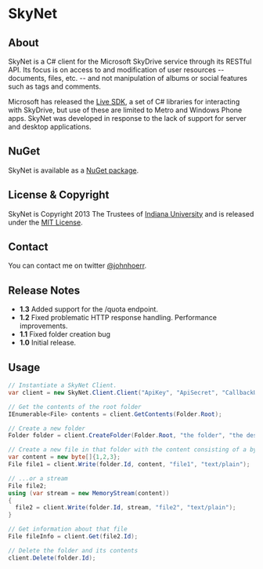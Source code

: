 # SkyNet

## About

SkyNet is a C# client for the Microsoft SkyDrive service through its RESTful API.  Its focus is on access to and modification of user resources -- documents, files, etc. -- and not manipulation of albums or social features such as tags and comments.

Microsoft has released the [Live SDK](http://msdn.microsoft.com/en-US/live/ff621310 "Microsoft Live SDK"), a set of C# libraries for interacting with SkyDrive, but use of these are limited to Metro and Windows Phone apps.  SkyNet was developed in response to the lack of support for server and desktop applications.

## NuGet

SkyNet is available as a [NuGet package](http://nuget.org/packages/SkyNet/).

## License & Copyright

SkyNet is Copyright 2013 The Trustees of [Indiana University](http://www.iu.edu) and is released under the [MIT License](http://opensource.org/licenses/MIT).

## Contact

You can contact me on twitter [@johnhoerr](https://twitter.com/johnhoerr).

## Release Notes

+ **1.3** Added support for the /quota endpoint.
+ **1.2** Fixed problematic HTTP response handling.  Performance improvements.
+ **1.1** Fixed folder creation bug
+ **1.0** Initial release.

## Usage

```csharp
// Instantiate a SkyNet Client.
var client = new SkyNet.Client.Client("ApiKey", "ApiSecret", "CallbackUrl", "AccessToken", "RefreshToken");

// Get the contents of the root folder
IEnumerable<File> contents = client.GetContents(Folder.Root);

// Create a new folder
Folder folder = client.CreateFolder(Folder.Root, "the folder", "the description");

// Create a new file in that folder with the content consisting of a byte array...
var content = new byte[]{1,2,3};
File file1 = client.Write(folder.Id, content, "file1", "text/plain");

// ...or a stream
File file2;
using (var stream = new MemoryStream(content))
{
  file2 = client.Write(folder.Id, stream, "file2", "text/plain");
}

// Get information about that file
File fileInfo = client.Get(file2.Id);

// Delete the folder and its contents
client.Delete(folder.Id);
```
